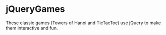 jQueryGames
===========

These classic games (Towers of Hanoi and TicTacToe) use jQuery to make them interactive and fun. 
